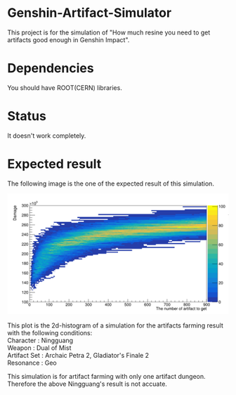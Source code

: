 # Genshin-Artifact-Simulator
This project is for the simulation of "How much resine you need to get artifacts good enough in Genshin Impact".

# Dependencies
You should have ROOT(CERN) libraries.

# Status
It doesn't work completely.

# Expected result
The following image is the one of the expected result of this simulation.

![plot](./save/Ningguang_DustofMist_600.png)

This plot is the 2d-histogram of a simulation for the artifacts farming result with the following conditions:  
Character : Ningguang  
Weapon : Dual of Mist  
Artifact Set : Archaic Petra 2, Gladiator's Finale 2  
Resonance : Geo  

This simulation is for artifact farming with only one artifact dungeon. Therefore the above Ningguang's result is not accuate.
